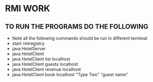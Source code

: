 # RMI WORK 
## TO RUN THE PROGRAMS DO THE FOLLOWING
+ Note all the following commands should be run in different terminal
+ start rmiregistry
+ java HotelServer
+ java HotelClient
+ java HotelClient list localhost
+ java HotelClient guests localhost
+ java HotelClient revenue localhost
+ java HotelClient book localhost "Type Two" "guest name"
